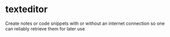 # texteditor
Create notes or code snippets with or without an internet connection so one can reliably retrieve them for later use
